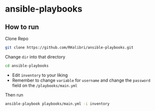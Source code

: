 # ansible-playbooks

## How to run

Clone Repo 
```bash
git clone https://github.com/RKolibri/ansible-playbooks.git 
```
Change `dir`  into that directory
```bash
cd ansible-playbooks
```

* Edit `inventory` to your liking
* Remember to change ``variable`` for `username` and change the  `password` field on the  `/playbooks/main.yml`

Then run

```bash
ansible-playbook playbooks/main.yml -i inventory
```
